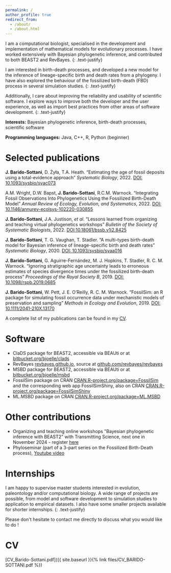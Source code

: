 ```yaml
---
permalink: /
author_profile: true
redirect_from: 
  - /about/
  - /about.html
---
```


I am a computational biologist, specialised in the development and implementation of mathematical models for evolutionary processes. I have worked extensively with Bayesian phylogenetic inference, and contributed to both BEAST2 and RevBayes.
{: .text-justify}

I am interested in birth-death processes, and developed a new model for the inference of lineage-specific birth and death rates from a phylogeny. I have also explored the behaviour of the fossilized birth-death (FBD) process in several simulation studies.
{: .text-justify}

Additionally, I care about improving the reliability and usability of scientific software.  I explore ways to improve both the developer and the user experience, as well as import best practices from other areas of software development.
{: .text-justify}

**Interests:** Bayesian phylogenetic inference, birth-death processes, scientific software

**Programming languages:** Java, C++, R, Python (beginner)

Selected publications
======

**J. Barido-Sottani**, D. Żyła, T.A. Heath. “Estimating the age of fossil deposits using a total-evidence approach” _Systematic Biology_, 2022. [DOI: 10.1093/sysbio/syac073](https://doi.org/10.1093/sysbio/syac073)

A.M. Wright, D.W. Bapst, **J. Barido-Sottani**, R.C.M. Warnock. “Integrating Fossil Observations Into Phylogenetics Using the Fossilized Birth-Death Model” _Annual Review of Ecology, Evolution, and Systematics_, 2022. [DOI: 10.1146/annurev-ecolsys-102220-030855](https://doi.org/10.1146/annurev-ecolsys-102220-030855)

**J. Barido-Sottani**, J.A. Justison, _et al_. “Lessons learned from organizing and teaching virtual phylogenetics workshops” _Bulletin of the Society of Systematic Biologists_, 2022. [DOI:10.18061/bssb.v1i2.8425](https://doi.org/10.18061/bssb.v1i2.8425)

**J. Barido-Sottani**, T. G. Vaughan, T. Stadler. “A multi-types birth-death model for Bayesian inference of lineage-specific birth and death rates” _Systematic Biology_, 2020. [DOI: 10.1093/sysbio/syaa016](https://doi.org/10.1093/sysbio/syaa016)

**J. Barido-Sottani**, G. Aguirre-Fernández, M. J. Hopkins, T. Stadler, R. C. M. Warnock. “Ignoring stratigraphic age uncertainty leads to erroneous estimates of species divergence times under the fossilized birth-death process” _Proceedings of the Royal Society B_, 2019. [DOI: 10.1098/rspb.2019.0685](https://doi.org/10.1098/rspb.2019.0685)

**J. Barido-Sottani**, W. Pett, J. E. O’Reilly, R. C. M. Warnock. “FossilSim: an R package for simulating fossil occurrence data under mechanistic models of preservation and sampling” _Methods in Ecology and Evolution_, 2019. [DOI: 10.1111/2041-210X.13170](https://doi.org/10.1111/2041-210X.13170)

A complete list of my publications can be found in my [CV](#cv).

Software
=======

 * ClaDS package for BEAST2, accessible via BEAUti or at [bitbucket.org/bjoelle/clads](https://bitbucket.org/bjoelle/clads/)
 * RevBayes [revbayes.github.io](https://revbayes.github.io/), source at [github.com/revbayes/revbayes](https://github.com/revbayes/revbayes/)
 * MSBD package for BEAST2, accessible via BEAUti or at [bitbucket.org/bjoelle/msbd](https://bitbucket.org/bjoelle/msbd/)
 * FossilSim package on CRAN [CRAN.R-project.org/package=FossilSim](https://CRAN.R-project.org/package=FossilSim) and the corresponding web app FossilSimShiny, also on CRAN [CRAN.R-project.org/package=FossilSimShiny](https://CRAN.R-project.org/package=FossilSimShiny)
 * ML.MSBD package on CRAN [CRAN.R-project.org/package=ML.MSBD](https://CRAN.R-project.org/package=ML.MSBD)

Other contributions
=======

 * Organizing and teaching online workshops "Bayesian phylogenetic inference with BEAST2" with Transmitting Science, next one in November 2024 - register [here](https://www.transmittingscience.com/courses/evolution/bayesian-phylogenetic-inference-with-beast2/)
 * Phyloseminar (part of a 3-part series on the Fossilized Birth-Death process), [Youtube video](https://www.youtube.com/watch?v=UT6yqkPDDKs)


Internships
======

I am happy to supervise master students interested in evolution, paleontology and/or computational biology. A wide range of projects are possible, from model and software development to simulation studies to application to empirical datasets. I also have some smaller projects available for shorter internships.
{: .text-justify}

Please don't hesitate to contact me directly to discuss what you would like to do !


CV
======

[CV_Barido-Sottani.pdf]({{ site.baseurl }}{% link files/CV_BARIDO-SOTTANI.pdf %})
